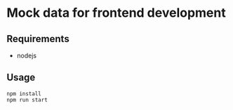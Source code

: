 # Mock data for frontend development

## Requirements

- nodejs

## Usage

```
npm install
npm run start
```
